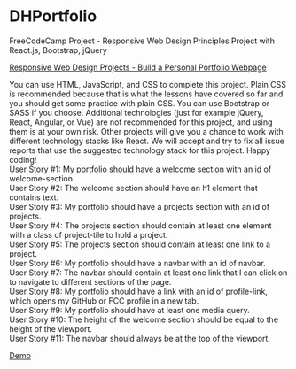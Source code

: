 # DHPortfolio
FreeCodeCamp Project - Responsive Web Design Principles Project with React.js, Bootstrap, jQuery

<a href="https://learn.freecodecamp.org/responsive-web-design/responsive-web-design-projects/build-a-personal-portfolio-webpage">Responsive Web Design Projects - Build a Personal Portfolio Webpage</a>

You can use HTML, JavaScript, and CSS to complete this project. Plain CSS is recommended because that is what the lessons have covered so far and you should get some practice with plain CSS. You can use Bootstrap or SASS if you choose. Additional technologies (just for example jQuery, React, Angular, or Vue) are not recommended for this project, and using them is at your own risk. Other projects will give you a chance to work with different technology stacks like React. We will accept and try to fix all issue reports that use the suggested technology stack for this project. Happy coding!</br>
User Story #1: My portfolio should have a welcome section with an id of welcome-section.</br>
User Story #2: The welcome section should have an h1 element that contains text.</br>
User Story #3: My portfolio should have a projects section with an id of projects.</br>
User Story #4: The projects section should contain at least one element with a class of project-tile to hold a project.</br>
User Story #5: The projects section should contain at least one link to a project.</br>
User Story #6: My portfolio should have a navbar with an id of navbar.</br>
User Story #7: The navbar should contain at least one link that I can click on to navigate to different sections of the page.</br>
User Story #8: My portfolio should have a link with an id of profile-link, which opens my GitHub or FCC profile in a new tab.</br>
User Story #9: My portfolio should have at least one media query.</br>
User Story #10: The height of the welcome section should be equal to the height of the viewport.</br>
User Story #11: The navbar should always be at the top of the viewport.</br>


<a href="https://codepen.io/JajwalyaRK/pen/yRwmXz?editors=1100">Demo</a>
